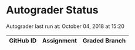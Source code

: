# Autograder Status
Autograder last run at: October 04, 2018 at 15:20

| GitHub ID | Assignment | Graded Branch |
|-----------|------------|---------------|
